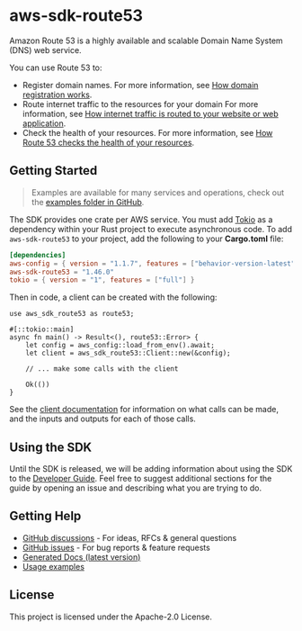 # aws-sdk-route53

Amazon Route 53 is a highly available and scalable Domain Name System (DNS) web service.

You can use Route 53 to:
  - Register domain names. For more information, see [How domain registration works](https://docs.aws.amazon.com/Route53/latest/DeveloperGuide/welcome-domain-registration.html).
  - Route internet traffic to the resources for your domain For more information, see [How internet traffic is routed to your website or web application](https://docs.aws.amazon.com/Route53/latest/DeveloperGuide/welcome-dns-service.html).
  - Check the health of your resources. For more information, see [How Route 53 checks the health of your resources](https://docs.aws.amazon.com/Route53/latest/DeveloperGuide/welcome-health-checks.html).

## Getting Started

> Examples are available for many services and operations, check out the
> [examples folder in GitHub](https://github.com/awslabs/aws-sdk-rust/tree/main/examples).

The SDK provides one crate per AWS service. You must add [Tokio](https://crates.io/crates/tokio)
as a dependency within your Rust project to execute asynchronous code. To add `aws-sdk-route53` to
your project, add the following to your **Cargo.toml** file:

```toml
[dependencies]
aws-config = { version = "1.1.7", features = ["behavior-version-latest"] }
aws-sdk-route53 = "1.46.0"
tokio = { version = "1", features = ["full"] }
```

Then in code, a client can be created with the following:

```rust,no_run
use aws_sdk_route53 as route53;

#[::tokio::main]
async fn main() -> Result<(), route53::Error> {
    let config = aws_config::load_from_env().await;
    let client = aws_sdk_route53::Client::new(&config);

    // ... make some calls with the client

    Ok(())
}
```

See the [client documentation](https://docs.rs/aws-sdk-route53/latest/aws_sdk_route53/client/struct.Client.html)
for information on what calls can be made, and the inputs and outputs for each of those calls.

## Using the SDK

Until the SDK is released, we will be adding information about using the SDK to the
[Developer Guide](https://docs.aws.amazon.com/sdk-for-rust/latest/dg/welcome.html). Feel free to suggest
additional sections for the guide by opening an issue and describing what you are trying to do.

## Getting Help

* [GitHub discussions](https://github.com/awslabs/aws-sdk-rust/discussions) - For ideas, RFCs & general questions
* [GitHub issues](https://github.com/awslabs/aws-sdk-rust/issues/new/choose) - For bug reports & feature requests
* [Generated Docs (latest version)](https://awslabs.github.io/aws-sdk-rust/)
* [Usage examples](https://github.com/awslabs/aws-sdk-rust/tree/main/examples)

## License

This project is licensed under the Apache-2.0 License.

